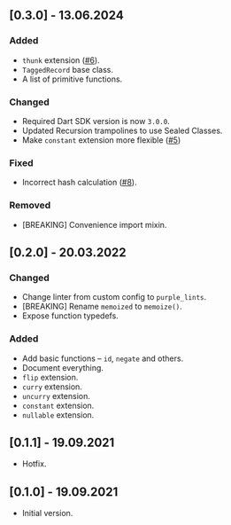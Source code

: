 ## [0.3.0] - 13.06.2024

### Added
- `thunk` extension ([#6](https://github.com/purplenoodlesoop/pure/issues/6)).
- `TaggedRecord` base class.
- A list of primitive functions.

### Changed
- Required Dart SDK version is now `3.0.0`.
- Updated Recursion trampolines to use Sealed Classes.
- Make `constant` extension more flexible ([#5](https://github.com/purplenoodlesoop/pure/issues/5))

### Fixed
- Incorrect hash calculation ([#8](https://github.com/purplenoodlesoop/pure/commit/4e0e1aad88743ff9a651f12a5d642df38a9d7e83)).

### Removed
- [BREAKING] Convenience import mixin.

## [0.2.0] - 20.03.2022

### Changed

- Change linter from custom config to `purple_lints`.
- [BREAKING] Rename `memoized` to `memoize()`.
- Expose function typedefs.

### Added

- Add basic functions – `id`, `negate` and others.
- Document everything.
- `flip` extension.
- `curry` extension.
- `uncurry` extension.
- `constant` extension.
- `nullable` extension.

## [0.1.1] - 19.09.2021

- Hotfix.

## [0.1.0] - 19.09.2021

- Initial version.

